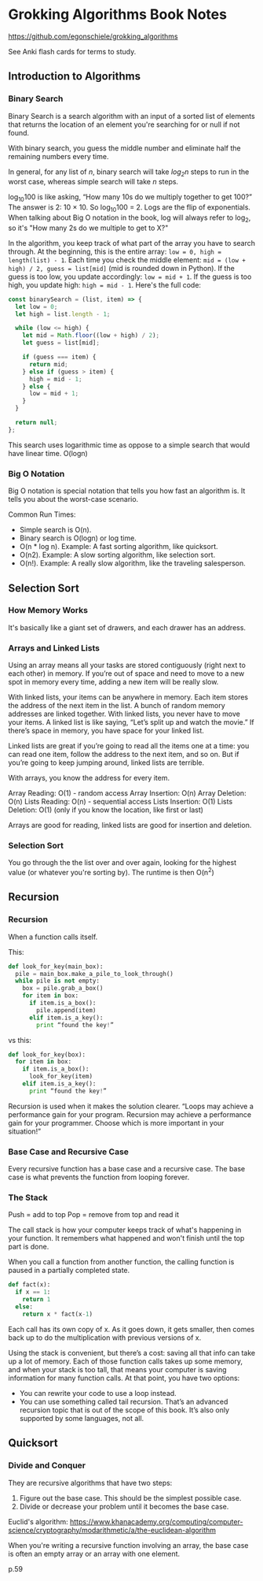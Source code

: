 # Grokking Algorithms Book Notes

https://github.com/egonschiele/grokking_algorithms

See Anki flash cards for terms to study.

## Introduction to Algorithms

### Binary Search

Binary Search is a search algorithm with an input of a sorted list of elements that returns the location of an element you're searching for or null if not found.

With binary search, you guess the middle number and eliminate half the remaining numbers every time.

In general, for any list of <i>n</i>, binary search will take <i>log<sub>2</sub>n</i> steps to run in the worst case, whereas simple search will take <i>n</i> steps.

log<sub>10</sub>100 is like asking, “How many 10s do we multiply together to get 100?” The answer is 2: 10 × 10. So log<sub>10</sub>100 = 2. Logs are the flip of exponentials. When talking about Big O notation in the book, log will always refer to log<sub>2</sub>, so it's "How many 2s do we multiple to get to X?"

In the algorithm, you keep track of what part of the array you have to search through. At the beginning, this is the entire array: `low = 0, high = length(list) - 1`. Each time you check the middle element: `mid = (low + high) / 2, guess = list[mid]` (mid is rounded down in Python). If the guess is too low, you update accordingly: `low = mid + 1`. If the guess is too high, you update high: `high = mid - 1`. Here's the full code:

```js
const binarySearch = (list, item) => {
  let low = 0;
  let high = list.length - 1;

  while (low <= high) {
    let mid = Math.floor((low + high) / 2);
    let guess = list[mid];

    if (guess === item) {
      return mid;
    } else if (guess > item) {
      high = mid - 1;
    } else {
      low = mid + 1;
    }
  }

  return null;
};
```

This search uses logarithmic time as oppose to a simple search that would have linear time. O(logn)

### Big O Notation

Big O notation is special notation that tells you how fast an algorithm is. It tells you about the worst-case scenario.

Common Run Times:

- Simple search is O(n).
- Binary search is O(logn) or log time.
- O(n \* log n). Example: A fast sorting algorithm, like quicksort.
- O(n2). Example: A slow sorting algorithm, like selection sort.
- O(n!). Example: A really slow algorithm, like the traveling salesperson.

## Selection Sort

### How Memory Works

It's basically like a giant set of drawers, and each drawer has an address.

### Arrays and Linked Lists

Using an array means all your tasks are stored contiguously (right next to each other) in memory. If you’re out of space and need to move to a new spot in memory every time, adding a new item will be really slow.

With linked lists, your items can be anywhere in memory. Each item stores the address of the next item in the list. A bunch of random memory addresses are linked together. With linked lists, you never have to move your items. A linked list is like saying, “Let’s split up and watch the movie.” If there’s space in memory, you have space for your linked list.

Linked lists are great if you’re going to read all the items one at a time: you can read one item, follow
the address to the next item, and so on. But if you’re going to keep jumping around, linked lists are terrible.

With arrays, you know the address for every item.

Array Reading: O(1) - random access
Array Insertion: O(n)
Array Deletion: O(n)
Lists Reading: O(n) - sequential access
Lists Insertion: O(1)
Lists Deletion: O(1) (only if you know the location, like first or last)

Arrays are good for reading, linked lists are good for insertion and deletion.

### Selection Sort

You go through the the list over and over again, looking for the highest value (or whatever you're sorting by). The runtime is then O(n<sup>2</sup>)

## Recursion

### Recursion

When a function calls itself.

This:

```python
def look_for_key(main_box):
  pile = main_box.make_a_pile_to_look_through()
  while pile is not empty:
    box = pile.grab_a_box()
    for item in box:
      if item.is_a_box():
        pile.append(item)
      elif item.is_a_key():
        print “found the key!”
```

vs this:

```python
def look_for_key(box):
  for item in box:
    if item.is_a_box():
      look_for_key(item)
    elif item.is_a_key():
      print “found the key!”
```

Recursion is used when it makes the solution clearer. “Loops may achieve a performance gain for your program. Recursion may achieve a performance gain for your programmer. Choose which is more important in your situation!”

### Base Case and Recursive Case

Every recursive function has a base case and a recursive case. The base case is what prevents the function from looping forever.

### The Stack

Push = add to top
Pop = remove from top and read it

The call stack is how your computer keeps track of what's happening in your function. It remembers what happened and won't finish until the top part is done.

When you call a function from another function, the calling function is paused in a partially completed state.

```python
def fact(x):
  if x == 1:
    return 1
  else:
    return x * fact(x-1)
```

Each call has its own copy of x. As it goes down, it gets smaller, then comes back up to do the multiplication with previous versions of x.

Using the stack is convenient, but there’s a cost: saving all that info can take up a lot of memory. Each of those function calls takes up some memory, and when your stack is too tall, that means your computer is saving information for many function calls. At that point, you have two options:

- You can rewrite your code to use a loop instead.
- You can use something called tail recursion. That’s an advanced recursion topic that is out of the scope of this book. It’s also only supported by some languages, not all.

## Quicksort

### Divide and Conquer

They are recursive algorithms that have two steps:

1. Figure out the base case. This should be the simplest possible case.
2. Divide or decrease your problem until it becomes the base case.

Euclid's algorithm: https://www.khanacademy.org/computing/computer-science/cryptography/modarithmetic/a/the-euclidean-algorithm

When you're writing a recursive function involving an array, the base case is often an empty array or an array with one element.

p.59
